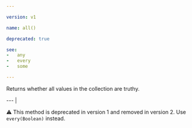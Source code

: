 ```yaml
---

version: v1

name: all()

deprecated: true

see:
-   any
-   every
-   some

---
```


Returns whether all values in the collection are truthy.

--- |

:warning: This method is deprecated in version 1 and removed in version 2.
Use `every(Boolean)` instead.

